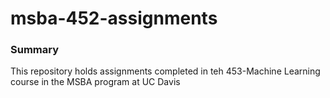 # msba-452-assignments

### Summary

This repository holds assignments completed in teh 453-Machine Learning course in the MSBA program at UC Davis
